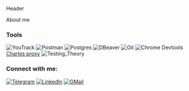 Header

About me

### Tools
![YouTrack](https://img.shields.io/badge/-YouTrack-9370DB?style=for-the-badge&logo=youtrack)
![Postman](https://img.shields.io/badge/Postman-FF6C37?style=for-the-badge&logo=postman&logoColor=white)
![Postgres](https://img.shields.io/badge/postgres-%23316192.svg?style=for-the-badge&logo=postgresql&logoColor=white)
![DBeaver](https://img.shields.io/badge/DBeaver-%23316192.svg?style=for-the-badge&logo=DBeaver&logoColor=white)
![Git](https://img.shields.io/badge/git-%23F05033.svg?style=for-the-badge&logo=git&logoColor=white)
![Chrome Devtools](https://img.shields.io/badge/Chrome_Devtools-4285F4?style=for-the-badge&logo=GoogleChrome&logoColor=white)
[Charles proxy](https://img.shields.io/badge/Charles_proxy-4285F4?style=for-the-badge&logo=Charles&logoColor=white)
![Testing_Theory](https://img.shields.io/badge/-Testing_Theory-090909?style=for-the-badge)

### Connect with me:
[![Telegram](https://img.shields.io/badge/-Telegram-090909??style=flat-square&logo=telegram)](https://t.me/Jorni_pam)
[![LinkedIn](https://img.shields.io/badge/-LinkedIn-090909??style=flat-square&logo=Linkedin)](www.linkedin.com/in/anastasia-perevozchikova)
[![GMail](https://img.shields.io/badge/-GMail-090909??style=flat-square&logo=GMail)](amperevozchikova@gmail.com)

